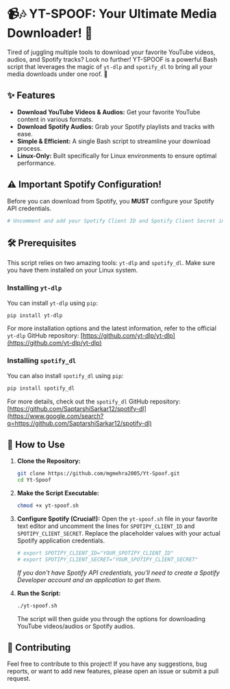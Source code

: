 # 📹🎶 YT-SPOOF: Your Ultimate Media Downloader! 🚀

Tired of juggling multiple tools to download your favorite YouTube videos, audios, and Spotify tracks? Look no further! YT-SPOOF is a powerful Bash script that leverages the magic of `yt-dlp` and `spotify_dl` to bring all your media downloads under one roof. 🥳

## ✨ Features

* **Download YouTube Videos & Audios:** Get your favorite YouTube content in various formats.
* **Download Spotify Audios:** Grab your Spotify playlists and tracks with ease.
* **Simple & Efficient:** A single Bash script to streamline your download process.
* **Linux-Only:** Built specifically for Linux environments to ensure optimal performance.

## ⚠️ Important Spotify Configuration!

Before you can download from Spotify, you **MUST** configure your Spotify API credentials.

```bash
# Uncomment and add your Spotify Client ID and Spotify Client Secret in yt-spoof.sh file to download songs from spotify
```

## 🛠️ Prerequisites

This script relies on two amazing tools: `yt-dlp` and `spotify_dl`. Make sure you have them installed on your Linux system.

### Installing `yt-dlp`

You can install `yt-dlp` using `pip`:

```bash
pip install yt-dlp
```

For more installation options and the latest information, refer to the official `yt-dlp` GitHub repository: [https://github.com/yt-dlp/yt-dlp](https://github.com/yt-dlp/yt-dlp)

### Installing `spotify_dl`

You can also install `spotify_dl` using `pip`:

```bash
pip install spotify_dl
```

For more details, check out the `spotify_dl` GitHub repository: [https://github.com/SaptarshiSarkar12/spotify-dl](https://www.google.com/search?q=https://github.com/SaptarshiSarkar12/spotify-dl)

## 🚀 How to Use

1.  **Clone the Repository:**

    ```bash
    git clone https://github.com/mgmehra2005/Yt-Spoof.git
    cd Yt-Spoof
    ```

2.  **Make the Script Executable:**

    ```bash
    chmod +x yt-spoof.sh
    ```

3.  **Configure Spotify (Crucial\!):**
    Open the `yt-spoof.sh` file in your favorite text editor and uncomment the lines for `SPOTIPY_CLIENT_ID` and `SPOTIPY_CLIENT_SECRET`. Replace the placeholder values with your actual Spotify application credentials.

    ```bash
    # export SPOTIPY_CLIENT_ID="YOUR_SPOTIPY_CLIENT_ID"
    # export SPOTIPY_CLIENT_SECRET="YOUR_SPOTIPY_CLIENT_SECRET"
    ```

    *If you don't have Spotify API credentials, you'll need to create a Spotify Developer account and an application to get them.*

4.  **Run the Script:**

    ```bash
    ./yt-spoof.sh
    ```

    The script will then guide you through the options for downloading YouTube videos/audios or Spotify audios.

## 🤝 Contributing

Feel free to contribute to this project\! If you have any suggestions, bug reports, or want to add new features, please open an issue or submit a pull request.

